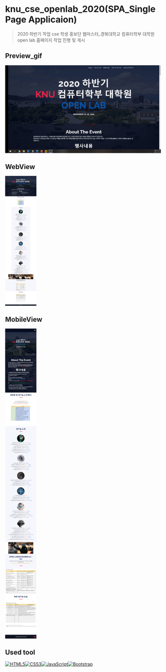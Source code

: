 # knu_cse_openlab_2020(SPA_Single Page Applicaion)
> 2020 하반기 작업 cse 학생 홍보단 웹마스터_경북대학교 컴퓨터학부 대학원 open lab 홈페이지 작업 진행 및 게시

## Preview_gif
<a title="Gif_View"><img src="https://github.com/Climier-code/knu_cse_openlab_2020/blob/main/FInish_view/cse_finish.gif" ></a>

## WebView
<a title="Web_View"><img src="https://github.com/Climier-code/knu_cse_openlab_2020/blob/main/FInish_view/openlab_pic.png" width="20%" ></a>

## MobileView
<a title="Mobile_View"><img src="https://github.com/Climier-code/knu_cse_openlab_2020/blob/main/FInish_view/openlab_mob_pic.png" width="20%" ></a>

## Used tool
<a href="https://www.w3.org/TR/html5/" title="HTML5"><img src="https://github.com/tomchen/stack-icons/blob/master/logos/html-5.svg" alt="HTML5" width="42px" height="42px"></a><a href="https://www.w3.org/TR/CSS/" title="CSS3"><img src="https://github.com/tomchen/stack-icons/blob/master/logos/css-3.svg" alt="CSS3" width="42px" height="42px"></a><a href="https://developer.mozilla.org/en-US/docs/Web/JavaScript" title="JavaScript"><img src="https://github.com/tomchen/stack-icons/blob/master/logos/javascript.svg" alt="JavaScript" width="42px" height="42px"></a><a href="https://getbootstrap.com/" title="Bootstrap"><img src="https://github.com/tomchen/stack-icons/blob/master/logos/bootstrap.svg" alt="Bootstrap" width="42px" height="42px"></a>
